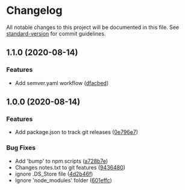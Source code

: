 # Changelog

All notable changes to this project will be documented in this file. See [standard-version](https://github.com/conventional-changelog/standard-version) for commit guidelines.

## 1.1.0 (2020-08-14)


### Features

* Add semver.yaml workflow ([dfacbed](https://github.com/josueal1/chord_transposer/commit/dfacbeda843f04488272bfcf982546bf7ed6912a))

## 1.0.0 (2020-08-14)


### Features

* Add package.json to track git releases ([0e796e7](https://github.com/josueal1/chord_transposer/commit/0e796e7390c2eb2104ed77428fbeb8f49dc0d5d2))


### Bug Fixes

* Add 'bump' to npm scripts ([a728b7e](https://github.com/josueal1/chord_transposer/commit/a728b7e086ca0f711a5d8caae2c93dfa275da5e1))
* Changes notes.txt to git features ([9436480](https://github.com/josueal1/chord_transposer/commit/94364801c9748b27b72945295003e9a9806eabff))
* ignore .DS_Store file ([4d2b46f](https://github.com/josueal1/chord_transposer/commit/4d2b46f175c4d9b9eaf5e71513200edf87218afe))
* Ignore 'node_modules' folder ([601effc](https://github.com/josueal1/chord_transposer/commit/601effcd6fa12dfb774758fceb758a6e2741cb1f))
